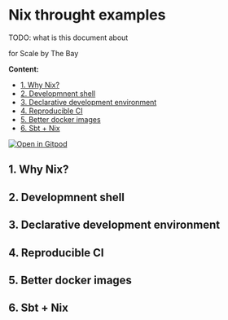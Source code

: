 # Nix throught examples

TODO: what is this document about

 for Scale by The Bay

**Content:**

- [1. Why Nix?](#1-why-nix)
- [2. Developmnent shell](#2-developmnent-shell)
- [3. Declarative development environment](#3-declarative-development-environment)
- [4. Reproducible CI](#4-reproducible-ci)
- [5. Better docker images](#5-better-docker-images)
- [6. Sbt + Nix](#6-sbt-nix)


[![Open in Gitpod](https://gitpod.io/button/open-in-gitpod.svg)](https://gitpod.io/#https://github.com/garbas/sbtb-examples)

## 1. Why Nix?

## 2. Developmnent shell

## 3. Declarative development environment

## 4. Reproducible CI

## 5. Better docker images

## 6. Sbt + Nix